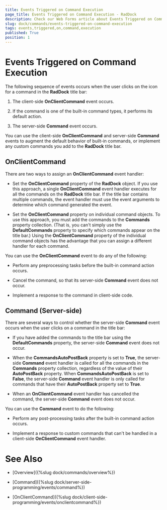 ```yaml
---
title: Events Triggered on Command Execution
page_title: Events Triggered on Command Execution - RadDock
description: Check our Web Forms article about Events Triggered on Command Execution.
slug: dock/commands/events-triggered-on-command-execution
tags: events,triggered,on,command,execution
published: True
position: 1
---
```


# Events Triggered on Command Execution



The following sequence of events occurs when the user clicks on the icon for a command in the **RadDock** title bar:

1. The client-side **OnClientCommand** event occurs.

1. If the command is one of the built-in command types, it performs its default action.

1. The server-side **Command** event occurs.

You can use the client-side **OnClientCommand** and server-side **Command** events to augment the default behavior of built-in commands, or implement any custom commands you add to the **RadDock** title bar.

## OnClientCommand

There are two ways to assign an **OnClientCommand** event handler:

* Set the **OnClientCommand** property of the **RadDock** object. If you use this approach, a single **OnClientCommand** event handler executes for all the commands on the **RadDock** title bar. If the title bar contains multiple commands, the event handler must use the event arguments to determine which command generated the event.

* Set the **OnClientCommand** property on individual command objects. To use this approach, you must add the commands to the **Commands** property collection. (That is, you can't simply use the **DefaultCommands** property to specify which commands appear on the title bar.) Using the **OnClientCommand** property of the individual command objects has the advantage that you can assign a different handler for each command.

You can use the **OnClientCommand** event to do any of the following:

* Perform any preprocessing tasks before the built-in command action occurs.

* Cancel the command, so that its server-side **Command** event does not occur.

* Implement a response to the command in client-side code.

## Command (Server-side)

There are several ways to control whether the server-side **Command** event occurs when the user clicks on a command in the title bar:

* If you have added the commands to the title bar using the **DefaultCommands** property, the server-side **Command** event does not occur.

* When the **CommandsAutoPostBack** property is set to **True**, the server-side **Command** event handler is called for all the commands in the **Commands** property collection, regardless of the value of their **AutoPostBack** property. When **CommandsAutoPostBack** is set to **False**, the server-side **Command** event handler is only called for commands that have their **AutoPostBack** property set to **True**.

* When an **OnClientCommand** event handler has cancelled the command, the server-side **Command** event does not occur.

You can use the **Command** event to do the following:

* Perform any post-processing tasks after the built-in command action occurs.

* Implement a response to custom commands that can't be handled in a client-side **OnClientCommand** event handler.

# See Also

 * [Overview]({%slug dock/commands/overview%})

 * [Command]({%slug dock/server-side-programming/events/command%})

 * [OnClientCommand]({%slug dock/client-side-programming/events/onclientcommand%})
